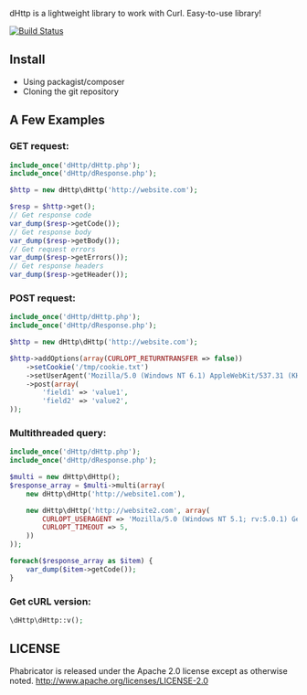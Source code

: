 dHttp is a lightweight library to work with Curl.
Easy-to-use library!

[![Build Status](https://travis-ci.org/ARACOOOL/dHttp.png?branch=master)](https://travis-ci.org/ARACOOOL/dHttp)

## Install

* Using packagist/composer
* Cloning the git repository

## A Few Examples

### GET request:

```php
include_once('dHttp/dHttp.php');
include_once('dHttp/dResponse.php');

$http = new dHttp\dHttp('http://website.com');

$resp = $http->get();
// Get response code
var_dump($resp->getCode());
// Get response body
var_dump($resp->getBody());
// Get request errors
var_dump($resp->getErrors());
// Get response headers
var_dump($resp->getHeader());
```

### POST request:

```php
include_once('dHttp/dHttp.php');
include_once('dHttp/dResponse.php');

$http = new dHttp\dHttp('http://website.com');

$http->addOptions(array(CURLOPT_RETURNTRANSFER => false))
	->setCookie('/tmp/cookie.txt')
	->setUserAgent('Mozilla/5.0 (Windows NT 6.1) AppleWebKit/537.31 (KHTML, like Gecko) Chrome/26.0.1410.64 Safari/537.31')
	->post(array(
		'field1' => 'value1',
		'field2' => 'value2',
));
```

### Multithreaded query:

```php
include_once('dHttp/dHttp.php');
include_once('dHttp/dResponse.php');

$multi = new dHttp\dHttp();
$response_array = $multi->multi(array(
	new dHttp\dHttp('http://website1.com'),

	new dHttp\dHttp('http://website2.com', array(
		CURLOPT_USERAGENT => 'Mozilla/5.0 (Windows NT 5.1; rv:5.0.1) Gecko/20100101 Firefox/5.0.1',
		CURLOPT_TIMEOUT => 5,
	))
));

foreach($response_array as $item) {
	var_dump($item->getCode());
}
```

### Get cURL version:

```php
\dHttp\dHttp::v();
```

## LICENSE

Phabricator is released under the Apache 2.0 license except as otherwise noted.
http://www.apache.org/licenses/LICENSE-2.0
